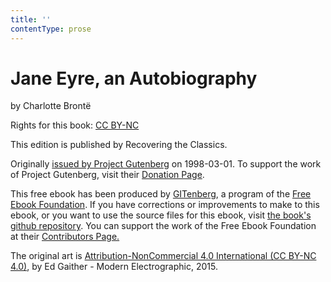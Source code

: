 ```yaml
---
title: ''
contentType: prose
---
```


# Jane Eyre, an Autobiography

by Charlotte Brontë

Rights for this book: [CC BY-NC](http://creativecommons.org/licenses/by-nc/4.0/)

This edition is published by Recovering the Classics.

Originally [issued by Project Gutenberg](http://www.gutenberg.org/ebooks/1260) on 1998-03-01. To support the work of Project Gutenberg, visit their [Donation Page](https://www.gutenberg.org/wiki/Gutenberg:Project_Gutenberg_Needs_Your_Donation).

This free ebook has been produced by [GITenberg](https://www.GITenberg.org/), a program of the [Free Ebook Foundation](http://ebookfoundation.org/). If you have corrections or improvements to make to this ebook, or you want to use the source files for this ebook, visit [the book's github repository](https://github.com/GITenberg/Jane-Eyre_1260/). You can support the work of the Free Ebook Foundation at their [Contributors Page.](http://ebookfoundation.org/contributions.html)

The original art is [Attribution-NonCommercial 4.0 International (CC BY-NC 4.0)](https://creativecommons.org/licenses/by-nc/4.0/), by Ed Gaither - Modern Electrographic, 2015.
